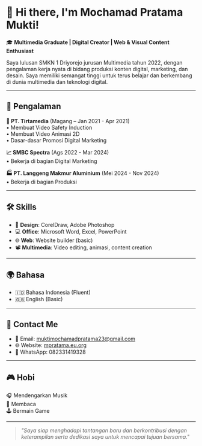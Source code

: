 # 👋 Hi there, I'm Mochamad Pratama Mukti!

🎓 **Multimedia Graduate | Digital Creator | Web & Visual Content Enthusiast**

Saya lulusan SMKN 1 Driyorejo jurusan Multimedia tahun 2022, dengan pengalaman kerja nyata di bidang produksi konten digital, marketing, dan desain. Saya memiliki semangat tinggi untuk terus belajar dan berkembang di dunia multimedia dan teknologi digital.

---

## 💼 Pengalaman

**🔧 PT. Tirtamedia** (Magang – Jan 2021 - Apr 2021)  
• Membuat Video Safety Induction  
• Membuat Video Animasi 2D  
• Dasar-dasar Promosi Digital Marketing  

**📈 SMBC Spectra** (Ags 2022 - Mar 2024)  
• Bekerja di bagian Digital Marketing

**🏭 PT. Langgeng Makmur Aluminium** (Mei 2024 - Nov 2024)  
• Bekerja di bagian Produksi

---

## 🛠️ Skills

- 🎨 **Design**: CorelDraw, Adobe Photoshop  
- 💻 **Office**: Microsoft Word, Excel, PowerPoint  
- 🌐 **Web**: Website builder (basic)  
- 📽️ **Multimedia**: Video editing, animasi, content creation  

---

## 🌍 Bahasa

- 🇮🇩 Bahasa Indonesia (Fluent)  
- 🇬🇧 English (Basic)

---

## 🔗 Contact Me

- 📧 Email: [muktimochamadpratama23@gmail.com](mailto:muktimochamadpratama23@gmail.com)  
- 🌐 Website: [mpratama.eu.org](https://mpratama.eu.org)  
- 📱 WhatsApp: 082331419328

---

## 🎮 Hobi

🎧 Mendengarkan Musik  
📘 Membaca  
🕹️ Bermain Game

---

> _"Saya siap menghadapi tantangan baru dan berkontribusi dengan keterampilan serta dedikasi saya untuk mencapai tujuan bersama."_
